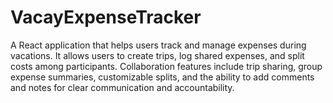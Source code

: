# VacayExpenseTracker
A React application that helps users track and manage expenses during vacations. It allows users to create trips, log shared expenses, and split costs among participants. Collaboration features include trip sharing, group expense summaries, customizable splits, and the ability to add comments and notes for clear communication and accountability.
